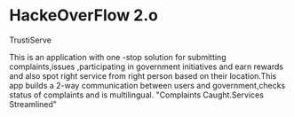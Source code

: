 # HackeOverFlow 2.o
TrustiServe


This is an application with  one -stop solution for submitting complaints,issues ,participating in government initiatives and earn rewards and  also spot right service from right person based on their location.This app builds a 2-way communication between users and government,checks status of complaints and is multilingual.
"Complaints Caught.Services Streamlined"
 
